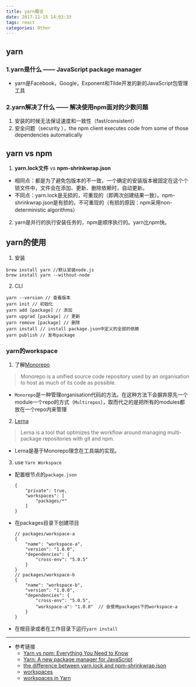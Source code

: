 ```yaml
---
title: yarn概览
date: 2017-11-15 14:03:33
tags: react
categories: Other
---
```


## yarn
### 1.yarn是什么 —— JavaScript package manager
* yarn是Facebook，Google，Exponent和Tilde开发的新的JavaScript包管理工具

### 2.yarn解决了什么 —— 解决使用npm面对的少数问题
1. 安装的时候无法保证速度和一致性（fast/consistent）
2. 安全问题（security ），the npm client executes code from some of those dependencies automatically

## yarn vs npm
1. **yarn.lock文件** vs **npm-shrinkwrap.json**
  * 相同点：都是为了避免包版本的不一致，一个确定的安装版本被固定在这个个锁文件中，文件会在添加、更新、删除依赖时，自动更新。
  * 不同点：yarn.lock是无损的，可重现的（即两次创建结果一致）。npm-shrinkwrap.json是有损的，不可重现的（有损的原因：npm采用non-deterministic algorithms）
2. yarn是并行的执行安装任务的，npm是顺序执行的。yarn比npm快。

## yarn的使用
1. 安装
  ```
  brew install yarn //默认安装node.js
  brew install yarn --without-node
  ```
2. CLI
  ```
  yarn --version // 查看版本
  yarn init // 初始化
  yarn add [package] // 添加
  yarn upgrad [package] // 更新
  yarn remove [package] // 删除
  yarn install // install package.json中定义的全部的依赖
  yarn publish // 发布package
  ```

### yarn的workspace
1. 了解[Monorepo](https://github.com/pigcan/blog/issues/3)
> Monorepo is a unified source code repository used by an organisation to host as much of its code as possible.

  * `Monorepo`是一种管理organisation代码的方法。在这种方法下会摒弃原先一个module一个repo的方式（`Multirepos`），取而代之的是把所有的modules都放在一个repo内来管理

2. [Lerna](https://lernajs.io/)
> Lerna is a tool that optimizes the workflow around managing multi-package repositories with git and npm.

  * Lerna是基于Monorepo理念在工具端的实现。

3. use `Yarn Workspace`
  * 配置根节点的`package.json`
    ```
    {
        "private": true,
        "workspaces": [
            "packages/*"
        ]
    }
    ```
  * 在packages目录下创建项目
    ```
    // packages/workspace-a
    {
        "name": "workspace-a",
        "version": "1.0.0",
        "dependencies": {
            "cross-env": "5.0.5"
        }
    }
    // packages/workspace-b
    {
        "name": "workspace-b",
        "version": "1.0.0",
        "dependencies": {
            "cross-env": "5.0.5",
            "workspace-a": "1.0.0"  // 会使用packages下的workspace-a
        }
    }
    ```
  * 在根目录或者在工作目录下运行`yarn install`

---
* 参考链接
  - [Yarn vs npm: Everything You Need to Know](https://www.sitepoint.com/yarn-vs-npm/)
  - [Yarn: A new package manager for JavaScript](https://code.facebook.com/posts/1840075619545360/yarn-a-new-package-manager-for-javascript/)
  - [the difference between yarn.lock and npm-shrinkwrap.json](https://stackoverflow.com/questions/40057469/what-is-the-difference-between-yarn-lock-and-npm-shrinkwrap)
  - [workspaces](https://yarnpkg.com/en/docs/workspaces)
  - [workspaces in Yarn](https://yarnpkg.com/blog/2017/08/02/introducing-workspaces/)
